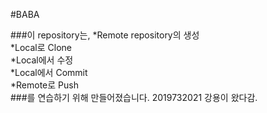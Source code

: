 #BABA

###이 repository는,
*Remote repository의 생성  
*Local로 Clone  
*Local에서 수정  
*Local에서 Commit  
*Remote로 Push  
###를 연습하기 위해 만들어졌습니다.
2019732021 강용이 왔다감.